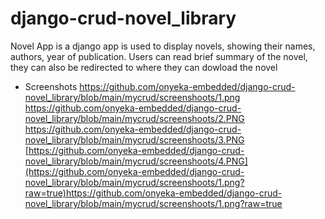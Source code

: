# django-crud-novel_library
Novel App is a django app is used to display novels, showing their names, authors, year of publication.
Users can read brief summary of the novel, they can also be redirected to where they can dowload the novel

- Screenshots
  https://github.com/onyeka-embedded/django-crud-novel_library/blob/main/mycrud/screenshoots/1.png
  https://github.com/onyeka-embedded/django-crud-novel_library/blob/main/mycrud/screenshoots/2.PNG
  https://github.com/onyeka-embedded/django-crud-novel_library/blob/main/mycrud/screenshoots/3.PNG
  [https://github.com/onyeka-embedded/django-crud-novel_library/blob/main/mycrud/screenshoots/4.PNG](https://github.com/onyeka-embedded/django-crud-novel_library/blob/main/mycrud/screenshoots/1.png?raw=true)https://github.com/onyeka-embedded/django-crud-novel_library/blob/main/mycrud/screenshoots/1.png?raw=true
